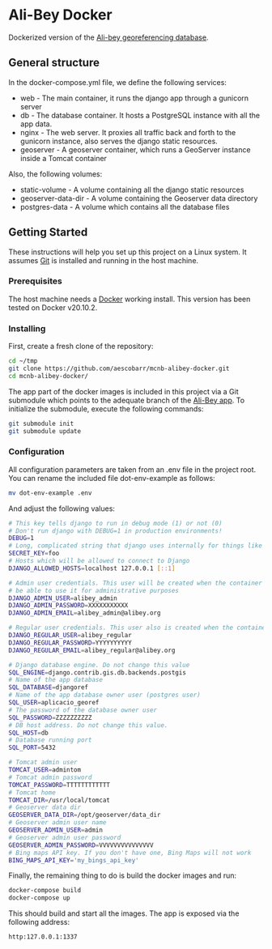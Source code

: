 # Ali-Bey Docker
Dockerized version of the [Ali-bey georeferencing database](https://github.com/aescobarr/mcnb-alibey).

## General structure

In the docker-compose.yml file, we define the following services:

* web - The main container, it runs the django app through a gunicorn server
* db - The database container. It hosts a PostgreSQL instance with all the app data.
* nginx - The web server. It proxies all traffic back and forth to the gunicorn instance, also serves the django static resources.
* geoserver - A geoserver container, which runs a GeoServer instance inside a Tomcat container

Also, the following volumes:

* static-volume - A volume containing all the django static resources
* geoserver-data-dir - A volume containing the Geoserver data directory
* postgres-data - A volume which contains all the database files

## Getting Started

These instructions will help you set up this project on a Linux system. It assumes [Git](https://git-scm.com/) is installed and running in the host machine.

### Prerequisites

The host machine needs a [Docker](https://docs.docker.com/get-docker/) working install. This version has been tested on Docker v20.10.2.

### Installing

First, create a fresh clone of the repository:

```bash
cd ~/tmp
git clone https://github.com/aescobarr/mcnb-alibey-docker.git
cd mcnb-alibey-docker/
```
The app part of the docker images is included in this project via a Git submodule which points to the adequate branch of the [Ali-Bey app](https://github.com/aescobarr/mcnb-alibey). To initialize the submodule, execute the following commands:

```bash
git submodule init
git submodule update
```

### Configuration

All configuration parameters are taken from an .env file in the project root. You can rename the included file dot-env-example as follows:

```bash
mv dot-env-example .env
```

And adjust the following values:

```bash
# This key tells django to run in debug mode (1) or not (0)
# Don't run django with DEBUG=1 in production environments!
DEBUG=1
# Long, complicated string that django uses internally for things like identifying sessions. Keep it unique.
SECRET_KEY=foo
# Hosts which will be allowed to connect to Django
DJANGO_ALLOWED_HOSTS=localhost 127.0.0.1 [::1]

# Admin user credentials. This user will be created when the container is initialized and you will 
# be able to use it for administrative purposes
DJANGO_ADMIN_USER=alibey_admin
DJANGO_ADMIN_PASSWORD=XXXXXXXXXXX
DJANGO_ADMIN_EMAIL=alibey_admin@alibey.org

# Regular user credentials. This user also is created when the container is initialized.
DJANGO_REGULAR_USER=alibey_regular
DJANGO_REGULAR_PASSWORD=YYYYYYYYYY
DJANGO_REGULAR_EMAIL=alibey_regular@alibey.org

# Django database engine. Do not change this value
SQL_ENGINE=django.contrib.gis.db.backends.postgis
# Name of the app database
SQL_DATABASE=djangoref
# Name of the app database owner user (postgres user)
SQL_USER=aplicacio_georef
# The password of the database owner user
SQL_PASSWORD=ZZZZZZZZZZ
# DB host address. Do not change this value.
SQL_HOST=db
# Database running port
SQL_PORT=5432

# Tomcat admin user
TOMCAT_USER=admintom
# Tomcat admin password
TOMCAT_PASSWORD=TTTTTTTTTTTT
# Tomcat home
TOMCAT_DIR=/usr/local/tomcat
# Geoserver data dir
GEOSERVER_DATA_DIR=/opt/geoserver/data_dir
# Geoserver admin user name
GEOSERVER_ADMIN_USER=admin
# Geoserver admin user password
GEOSERVER_ADMIN_PASSWORD=VVVVVVVVVVVVVVV
# Bing maps API key. If you don't have one, Bing Maps will not work
BING_MAPS_API_KEY='my_bings_api_key'
```


Finally, the remaining thing to do is build the docker images and run:

```bash
docker-compose build
docker-compose up
```

This should build and start all the images. The app is exposed via the following address:

```bash
http:127.0.0.1:1337
```


